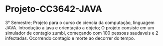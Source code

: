 # Projeto-CC3642-JAVA
3° Semestre;
Projeto para o curso de ciencia da computação, linguagem JAVA.
Introdução a java e orientação a objeto;
O projeto consiste em um simulador de contagio zumbi, começando com 100 pessoas saudaveis e 2 infectadas. Ocorrendo contagio e morte ao decorrer do tempo.
